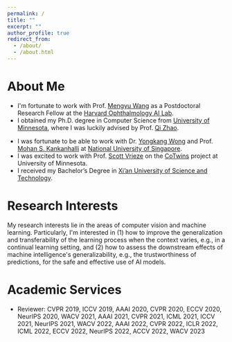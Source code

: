 ```yaml
---
permalink: /
title: ""
excerpt: ""
author_profile: true
redirect_from: 
  - /about/
  - /about.html
---
```


# About Me
* I'm fortunate to work with Prof. [Mengyu Wang](https://connects.catalyst.harvard.edu/Profiles/display/Person/142596) as a Postdoctoral Research Fellow at the [Harvard Ophthalmology AI Lab](https://ophai.hms.harvard.edu/).
* I obtained my Ph.D. degree in Computer Science from [University of Minnesota](https://twin-cities.umn.edu/), where I was luckily advised by Prof. [Qi Zhao](https://www-users.cse.umn.edu/~qzhao/).
<!-- * I'm a Ph.D. student in the Department of Computer Science & Engineering at [University of Minnesota](https://twin-cities.umn.edu/), luckily advised by Prof. [Qi Zhao](https://www-users.cse.umn.edu/~qzhao/).  -->
<!-- * My research interests lie in the general area of machine learning, particularly in deep learning, reinforcement learning and probabilistic inference, as well as their applications in generative modeling, sequential decision making under uncertainty, multi-task and meta-learning, and multi-agent systems. -->
* I was fortunate to be able to work with Dr. [Yongkang Wong](https://sites.google.com/site/yongkangwong/) and Prof. [Mohan S. Kankanhalli](https://www.comp.nus.edu.sg/~mohan/) at [National University of Singapore](https://www.nus.edu.sg/).
* I was excited to work with Prof. [Scott Vrieze](https://cla.umn.edu/about/directory/profile/vrieze) on the [CoTwins](https://genome.psych.umn.edu/index.php/CoTwins) project at University of Minnesota.
* I received my Bachelor’s Degree in [Xi’an University of Science and Technology](https://en.xust.edu.cn/). 

# Research Interests
My research interests lie in the areas of computer vision and machine learning. Particularly, I'm interested in (1) how to improve the generalization and transferability of the learning process when the context varies, e.g., in a continual learning setting, and (2) how to assess the downstream effects of machine intelligence's generalizability, e.g., the trustworthiness of predictions, for the safe and effective use of AI models.

# Academic Services
* Reviewer: CVPR 2019, ICCV 2019, AAAI 2020, CVPR 2020, ECCV 2020, NeurIPS 2020, WACV 2021, AAAI 2021, CVPR 2021, ICML 2021, ICCV 2021, NeurIPS 2021, WACV 2022, AAAI 2022, CVPR 2022, ICLR 2022, ICML 2022, ECCV 2022, NeurIPS 2022, ACCV 2022, WACV 2023 
